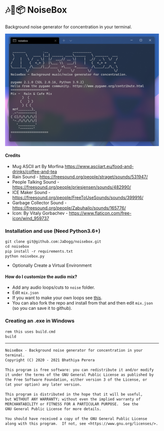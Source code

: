 # 🎶🎵📦 NoiseBox

Background noise generator for concentration in your terminal. 

![](https://github.com/JaDogg/noisebox/blob/main/images/noisebox.png)

#### Credits
* Mug ASCII art By Morfina https://www.asciiart.eu/food-and-drinks/coffee-and-tea
* Rain Sound - https://freesound.org/people/straget/sounds/531947/
* People Talking Sound - https://freesound.org/people/priesjensen/sounds/482990/
* ICE Maker Sound - https://freesound.org/people/FreeToUseSounds/sounds/399916/
* Garbage Collector Sound - https://freesound.org/people/Zabuhailo/sounds/165776/
* Icon: By Vitaly Gorbachev - https://www.flaticon.com/free-icon/wind_959737

### Installation and use (Need Python3.6+)

```shell
git clone git@github.com:JaDogg/noisebox.git
cd noisebox
pip install -r requirements.txt
python noisebox.py
```
* Optionally Create a Virtual Environment

#### How do I customize the audio mix?
* Add any audio loops/cuts to `noise` folder.
* Edit `mix.json`
* If you want to make your own loops see [this](https://gamedevbeginner.com/create-looping-sound-effects-for-games-for-free-with-audacity/).
* You can also fork the repo and install from that and then edit `mix.json` (so you can save it to github).

### Creating an .exe in Windows

```shell
rem this uses build.cmd
build 
```
--------

    NoiseBox - Background noise generator for concentration in your terminal. 
    Copyright (C) 2020 - 2021 Bhathiya Perera

    This program is free software: you can redistribute it and/or modify
    it under the terms of the GNU General Public License as published by
    the Free Software Foundation, either version 3 of the License, or
    (at your option) any later version.

    This program is distributed in the hope that it will be useful,
    but WITHOUT ANY WARRANTY; without even the implied warranty of
    MERCHANTABILITY or FITNESS FOR A PARTICULAR PURPOSE.  See the
    GNU General Public License for more details.

    You should have received a copy of the GNU General Public License
    along with this program.  If not, see <https://www.gnu.org/licenses/>.
